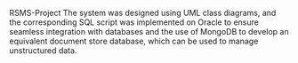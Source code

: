 RSMS-Project
The system was designed using UML class diagrams, and the corresponding SQL script was implemented on Oracle to ensure 
seamless integration with databases and  the use of MongoDB to develop an equivalent document store database, which can be 
used to manage unstructured data.

